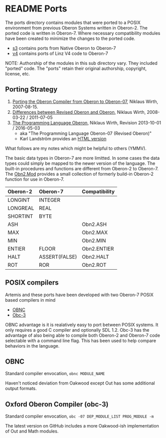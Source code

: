 README Ports
============


The ports directory contains modules that were ported to a
POSIX environment from previous Oberon Systems written in 
Oberon-2. The ported code is written in Oberon-7. Where necessary
compatibility modules have been created to minimize the changes
to the ported code.

- [s3](s3/) contains ports from Native Oberon to Oberon-7
- [v4](v4/) contains ports of Linz V4 code to Oberon-7

NOTE: Authorship of the modules in this sub directory vary.
They included "ported" code. The "ports" retain their original
authorship, copyright, license, etc.

Porting Strategy
----------------

1. [Porting the Oberon Compiler from Oberon to Oberon-07](https://people.inf.ethz.ch/wirth/Oberon/PortingOberon.pdf), Niklaus Wirth, 2007-08-15.
2. [Differences between Revised Oberon and Oberon](https://people.inf.ethz.ch/wirth/Oberon/Oberon07.pdf), Niklaus Wirth, 2008-03-22 / 2011-07-05
3. [The Programming Language Oberon](https://people.inf.ethz.ch/wirth/Oberon/Oberon07.Report.pdf), Niklaus Wirth, Revision 2013-10-01 / 2016-05-03
    - aka "The Programming Language Oberon-07 (Revised Oberon)"
    - Karl Landström provides an [HTML version](http://miasap.se/obnc/oberon-report.html)

What follows are my notes which might be helpful to others (YMMV).

The basic data types in Oberon-7 are more limitted. In some cases the
data types could simply be mapped to the newer version of the language.
The built-in procedures and functions are different from Oberon-2 to
Oberon-7. The [Obn2.Mod](Obn2.Mod) provides a small collection of
formerly build-in Oberon-2 function for use in Oberon-7.


| Oberon-2 | Oberon-7      | Compatibility  |
|:---------|:--------------|:---------------|
| LONGINT  | INTEGER       |                |
| LONGREAL | REAL          |                |
| SHORTINT | BYTE          |                |
| ASH      |               | Obn2.ASH       |
| MAX      |               | Obn2.MAX       |
| MIN      |               | Obn2.MIN       |
| ENTIER   | FLOOR         | Obn2.ENTIER    |
| HALT     | ASSERT(FALSE) | Obn2.HALT      |
| ROT      | ROR           | Obn2.ROT       |


POSIX compilers
---------------

Artemis and these ports have been developed with two Oberon-7
POSIX based compilers in mind

- [OBNC](https://)
- [Obc-3](https://github.com/Spivoxity/Obc-3 "aka Oxford Oberon Compiler")

OBNC advantage is it is realatively easy to port between POSIX systems.
It only requires a good C compiler and optionally SDL 1.2. Obc-3 has the
advantage of also being able to compile both Oberon-2 and Oberon-7
code selectable with a command line flag. This has been used to help
compare behaviors in the language.


OBNC
----

Standard compiler envocation, `obnc MODULE_NAME`

Haven't noticed deviation from Oakwood except Out has some
additional output formats.


Oxford Oberon Compiler (obc-3)
------------------------------

Standard compiler envocation, `obc -07 DEP_MODULE_LIST PROG_MODULE -m`

The latest version on GitHub includes a more Oakwood-ish
implementation of Out and Math modules.


